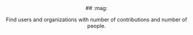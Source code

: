 <div align="center">
## :mag:

<p>Find users and organizations with number of contributions and number of people.</p>

<br />

</div>
